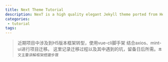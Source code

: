 ```yaml
---
title: Next Theme Tutorial
description: NexT is a high quality elegant Jekyll theme ported from Hexo Next. It is crafted from scratch, with love.
categories:
 - tutorial
tags:
---
```


> 近期项目中涉及到H5版本框架转型，使用vue-cli脚手架 结合axios、mint-ui进行项目迁移。
这里记录迁移过程以及其中遇到的坑，留备日后所需。`本文主要讲解框架搭建步骤`

<!-- more -->

#